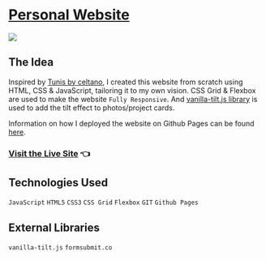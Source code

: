 # [Personal Website](https://chamathcodes.com)

<img src="images/port.png">

## The Idea
Inspired by [Tunis by celtano](https://themeforest.net/item/tunis-personal-portfolio/26761598), I created this website from scratch using HTML, CSS & JavaScript, tailoring it to my own vision. CSS Grid & Flexbox are used to make the website `Fully Responsive`. And [vanilla-tilt.js library](https://micku7zu.github.io/vanilla-tilt.js/) is used to add the tilt effect to photos/project cards.

Information on how I deployed the website on Github Pages can be found [here](https://dreamsfromcode.com/how-to-set-up-a-live-website-using-github-pages-for-free-step-by-step-guide/66/).

### [Visit the Live Site](https://chamathcodes.com/) 👈


## Technologies Used
`JavaScript` `HTML5` `CSS3` `CSS Grid` `Flexbox` `GIT` `Github Pages`

## External Libraries
`vanilla-tilt.js` `formsubmit.co`

